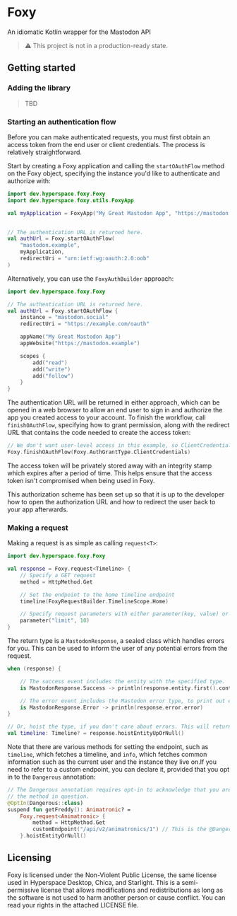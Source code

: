 # Foxy

An idiomatic Kotlin wrapper for the Mastodon API

> :warning: This project is not in a production-ready state.

## Getting started

### Adding the library

> TBD

### Starting an authentication flow

Before you can make authenticated requests, you must first obtain an access token from the end user or client
credentials. The process is relatively straightforward.

Start by creating a Foxy application and calling the `startOAuthFlow` method on the Foxy object, specifying the instance
you'd like to authenticate and authorize with:

```kotlin
import dev.hyperspace.foxy.Foxy
import dev.hyperspace.foxy.utils.FoxyApp

val myApplication = FoxyApp("My Great Mastodon App", "https://mastodon.example")


// The authentication URL is returned here.
val authUrl = Foxy.startOAuthFlow(
    "mastodon.example",
    myApplication,
    redirectUri = "urn:ietf:wg:oauth:2.0:oob"
)

```

Alternatively, you can use the `FoxyAuthBuilder` approach:

```kotlin
import dev.hyperspace.foxy.Foxy

// The authentication URL is returned here.
val authUrl = Foxy.startOAuthFlow {
    instance = "mastodon.social"
    redirectUri = "https://example.com/oauth"

    appName("My Great Mastodon App")
    appWebsite("https://mastodon.example")

    scopes {
        add("read")
        add("write")
        add("follow")
    }
}

```

The authentication URL will be returned in either approach, which can be opened in a web browser to allow an end user to
sign in and authorize the app you created access to your account. To finish the workflow, call `finishOAuthFlow`,
specifying how to grant permission, along with the redirect URL that contains the code needed to create the access
token:

```kotlin
// We don't want user-level access in this example, so ClientCredentials will do.
Foxy.finishOAuthFlow(Foxy.AuthGrantType.ClientCredentials)
```

The access token will be privately stored away with an integrity stamp which expires after a period of time. This helps
ensure that the access token isn't compromised when being used in Foxy.

This authorization scheme has been set up so that it is up to the developer how to open the authorization URL and how to
redirect the user back to your app afterwards.

### Making a request

Making a request is as simple as calling `request<T>`:

```kotlin
import dev.hyperspace.foxy.Foxy

val response = Foxy.request<Timeline> {
    // Specify a GET request
    method = HttpMethod.Get

    // Set the endpoint to the home timeline endpoint
    timeline(FoxyRequestBuilder.TimelineScope.Home)

    // Specify request parameters with either parameter(key, value) or parameters(builder)
    parameter("limit", 10)
}
```

The return type is a `MastodonResponse`, a sealed class which handles errors for you. This can be used to inform the
user of any potential errors from the request.

```kotlin
when (response) {

    // The success event includes the entity with the specified type.
    is MastodonResponse.Success -> println(response.entity.first().content)

    // The error event includes the Mastodon error type, to print out errors.
    is MastodonResponse.Error -> println(response.error.error)
}

// Or, hoist the type, if you don't care about errors. This will return a nullable type.
val timeline: Timeline? = response.hoistEntityUpOrNull()

```

Note that there are various methods for setting the endpoint, such as `timeline`, which fetches a timeline, and `info`,
which fetches common information such as the current user and the instance they live on.If you need to refer to a custom
endpoint, you can declare it, provided that you opt in to the `Dangerous` annotation:

```kotlin
// The Dangerous annotation requires opt-in to acknowledge that you are aware of the unintended side effects of using
// the method in question.
@OptIn(Dangerous::class)
suspend fun getFreddy(): Animatronic? =
    Foxy.request<Animatronic> {
        method = HttpMethod.Get
        customEndpoint("/api/v2/animatronics/1") // This is the @Dangerous annotated method.
    }.hoistEntityOrNull()

```

## Licensing

Foxy is licensed under the Non-Violent Public License, the same license used in Hyperspace Desktop, Chica, and
Starlight. This is a semi-permissive license that allows modifications and redistributions as long as the software is
not used to harm another person or cause conflict. You can read your rights in the attached LICENSE file.